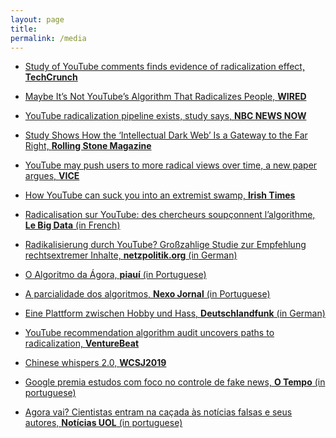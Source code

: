 ```yaml
---
layout: page
title: 
permalink: /media
---
```


- [Study of YouTube comments finds evidence of radicalization effect, **TechCrunch**][15]

- [Maybe It’s Not YouTube’s Algorithm That Radicalizes People, **WIRED**][12]

- [YouTube radicalization pipeline exists, study says, **NBC NEWS NOW**][5]

- [Study Shows How the ‘Intellectual Dark Web’ Is a Gateway to the Far Right, **Rolling Stone Magazine**][4]

- [YouTube may push users to more radical views over time, a new paper argues, **VICE**][7]

- [How YouTube can suck you into an extremist swamp, **Irish Times**][10] 

- [Radicalisation sur YouTube: des chercheurs soupçonnent l’algorithme, **Le Big Data** (in French)][9]

- [Radikalisierung durch YouTube? Großzahlige Studie zur Empfehlung rechtsextremer Inhalte, **netzpolitik.org** (in German)][8]

- [O Algoritmo da Ágora, **piauí** (in Portuguese)][14]

- [A parcialidade dos algoritmos, **Nexo Jornal** (in Portuguese)][13] 

- [Eine Plattform zwischen Hobby und Hass, **Deutschlandfunk** (in German)][11]

- [YouTube recommendation algorithm audit uncovers paths to radicalization, **VentureBeat**][6]

- [Chinese whispers 2.0, **WCSJ2019**][3]

- [Google premia estudos com foco no controle de fake news, **O Tempo** (in portuguese)][2]

- [Agora vai? Cientistas entram na caçada às notícias falsas e seus autores, **Notícias UOL** (in portuguese)][1]


[1]: https://web.archive.org/web/20190318181538/https://noticias.uol.com.br/tecnologia/noticias/redacao/2018/10/25/ficou-serio-cientistas-entram-na-briga-para-cacar-fake-news-e-seus-autores.htm

[2]: https://web.archive.org/web/20190318190702/https://www.otempo.com.br/capa/economia/google-premia-estudos-com-foco-no-controle-de-fake-news-1.2058878

[3]: https://web.archive.org/web/20190708120321/https://www.wcsj2019.eu/single-post/2019/07/05/Chinese-whispers-20

[4]: http://web.archive.org/web/20190908101310/https://www.rollingstone.com/culture/culture-news/youtube-far-right-radicalization-study-877061/

[5]: https://www.nbcnews.com/now/video/youtube-radicalization-pipeline-exists-study-says-68190277783

[6]: https://web.archive.org/web/20190908101708/https://venturebeat.com/2019/08/28/youtube-recommendation-algorithm-audit-uncovers-paths-to-radicalization/

[7]: https://web.archive.org/web/20190908101916/https://www.vice.com/en_ca/article/pa7pvb/what-79-million-youtube-comments-can-tell-us-about-far-right-radicalization

[8]: https://web.archive.org/web/20190908102212/https://netzpolitik.org/2019/radikalisierung-durch-youtube-grosszahlige-studie-zur-empfehlung-rechtsextremer-inhalte/

[9]: https://web.archive.org/web/20190908102356/https://www.lebigdata.fr/youtube-radicalisation-extreme

[10]: https://web.archive.org/web/20190911074432/https://www.irishtimes.com/opinion/una-mullally-how-youtube-can-suck-you-into-an-extremist-swamp-1.4011517

[11]: https://web.archive.org/save/https://www.deutschlandfunk.de/youtube-eine-plattform-zwischen-hobby-und-hass.724.de.html?dram:article_id=460659

[12]: https://web.archive.org/save/https://www.wired.com/story/not-youtubes-algorithm-radicalizes-people/

[13]: https://www.nexojornal.com.br/externo/2019/11/24/A-parcialidade-dos-algoritmos

[14]: https://piaui.folha.uol.com.br/materia/o-algoritmo-da-agora/

[15]: https://techcrunch.com/2020/01/28/study-of-youtube-comments-finds-evidence-of-radicalization-effect/